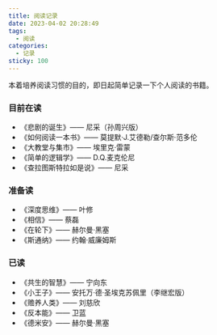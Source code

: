 ```yaml
---
title: 阅读记录
date: 2023-04-02 20:28:49
tags:
  - 阅读
categories:
  - 记录
sticky: 100
---
```


本着培养阅读习惯的目的，即日起简单记录一下个人阅读的书籍。


### 目前在读
- 《悲剧的诞生》—— 尼采（孙周兴版）
- 《如何阅读一本书》—— 莫提默·J.艾德勒/查尔斯·范多伦
- 《大教堂与集市》—— 埃里克·雷蒙
- 《简单的逻辑学》—— D.Q.麦克伦尼
- 《查拉图斯特拉如是说》—— 尼采

### 准备读
- 《深度思维》—— 叶修
- 《相信》—— 蔡磊
- 《在轮下》—— 赫尔曼·黑塞
- 《斯通纳》—— 约翰·威廉姆斯

### 已读
- 《共生的智慧》—— 宁向东
- 《小王子》—— 安托万·德·圣埃克苏佩里（李继宏版）
- 《赡养人类》—— 刘慈欣
- 《反本能》—— 卫蓝
- 《德米安》—— 赫尔曼·黑塞
